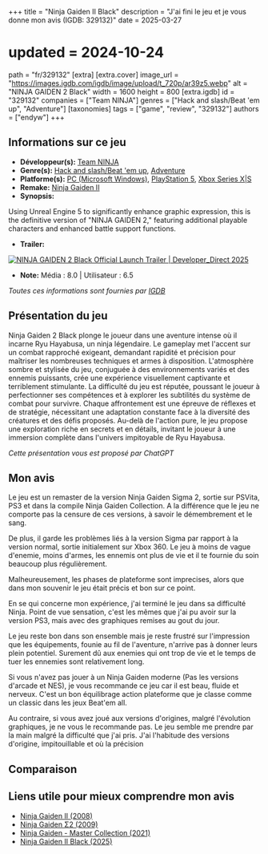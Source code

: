 +++
title = "Ninja Gaiden II Black"
description = "J'ai fini le jeu et je vous donne mon avis (IGDB: 329132)"
date = 2025-03-27
# updated = 2024-10-24
path = "fr/329132"
[extra]
[extra.cover]
image_url = "https://images.igdb.com/igdb/image/upload/t_720p/ar39z5.webp"
alt = "NINJA GAIDEN 2 Black"
width = 1600
height = 800
[extra.igdb]
id = "329132"
companies = ["Team NINJA"]
genres = ["Hack and slash/Beat 'em up", "Adventure"]
[taxonomies]
tags = ["game", "review", "329132"]
authors = ["endyw"]
+++

## Informations sur ce jeu
<!-- 
!["User Ratings"](https://img.shields.io/badge/User_Ratings-6.5-blue)
!["Critic Ratings"](https://img.shields.io/badge/Critic_Ratings-8.0-blue) -->

- **Développeur(s):** [Team NINJA](https://www.igdb.com/companies/team-ninja)
- **Genre(s):** [Hack and slash/Beat 'em up](https://www.igdb.com/genres/hack-and-slash-beat-em-up),  [Adventure](https://www.igdb.com/genres/adventure)
- **Platforme(s):** [PC (Microsoft Windows)](https://www.igdb.com/platforms/win),  [PlayStation 5](https://www.igdb.com/platforms/ps5),  [Xbox Series X|S](https://www.igdb.com/platforms/series-x-s)
- **Remake:** [Ninja Gaiden II](https://www.igdb.com/games/ninja-gaiden-ii)
- **Synopsis:**

Using Unreal Engine 5 to significantly enhance graphic expression, this is the definitive version of "NINJA GAIDEN 2," featuring additional playable characters and enhanced battle support functions.

- **Trailer:**

[![NINJA GAIDEN 2 Black Official Launch Trailer | Developer_Direct 2025](https://i.ytimg.com/vi/MFjWCZIVZDw/maxresdefault.jpg)](https://youtu.be/MFjWCZIVZDw)

- **Note:** Média : 8.0 | Utilisateur : 6.5

*Toutes ces informations sont fournies par [IGDB](https://www.igdb.com/games/ninja-gaiden-ii-black)*

## Présentation du jeu

Ninja Gaiden 2 Black plonge le joueur dans une aventure intense où il incarne Ryu Hayabusa, un ninja légendaire. Le gameplay met l'accent sur un combat rapproché exigeant, demandant rapidité et précision pour maîtriser les nombreuses techniques et armes à disposition. L'atmosphère sombre et stylisée du jeu, conjuguée à des environnements variés et des ennemis puissants, crée une expérience visuellement captivante et terriblement stimulante. La difficulté du jeu est réputée, poussant le joueur à perfectionner ses compétences et à explorer les subtilités du système de combat pour survivre. Chaque affrontement est une épreuve de réflexes et de stratégie, nécessitant une adaptation constante face à la diversité des créatures et des défis proposés. Au-delà de l'action pure, le jeu propose une exploration riche en secrets et en détails, invitant le joueur à une immersion complète dans l'univers impitoyable de Ryu Hayabusa.

*Cette présentation vous est proposé par ChatGPT*

## Mon avis

Le jeu est un remaster de la version Ninja Gaiden Sigma 2, sortie sur PSVita, PS3 et dans la compile Ninja Gaiden Collection.
A la différence que le jeu ne comporte pas la censure de ces versions, à savoir le démembrement et le sang.

De plus, il garde les problèmes liés à la version Sigma par rapport à la version normal, sortie initialement sur Xbox 360. Le jeu à moins de vague d'enemie, moins d'armes, les ennemis ont plus de vie et il te fournie du soin beaucoup plus régulièrement.

Malheureusement, les phases de plateforme sont imprecises, alors que dans mon souvenir le jeu était précis et bon sur ce point.

En se qui concerne mon expérience, j'ai terminé le jeu dans sa difficulté Ninja.
Point de vue sensation, c'est les mêmes que j'ai pu avoir sur la version PS3, mais avec des graphiques remises au gout du jour.

Le jeu reste bon dans son ensemble mais je reste frustré sur l'impression que les équipements, founie au fil de l'aventure, n'arrive pas à donner leurs plein potentiel. Surement dû aux enemies qui ont trop de vie et le temps de tuer les ennemies sont relativement long.

Si vous n'avez pas jouer à un Ninja Gaiden moderne (Pas les versions d'arcade et NES), je vous recommande ce jeu car il est beau, fluide et nerveux. C'est un bon équilibrage action plateforme que je classe comme un classic dans les jeux Beat'em all.

Au contraire, si vous avez joué aux versions d'origines, malgré l'évolution graphiques, je ne vous le recommande pas. Le jeu semble me prendre par la main malgré la difficulté que j'ai pris. J'ai l'habitude des versions d'origine, impitouillable et où la précision 

## Comparaison 

## Liens utile pour mieux comprendre mon avis

- [Ninja Gaiden II (2008)](https://www.igdb.com/games/ninja-gaiden-ii)
- [Ninja Gaiden Σ2 (2009)](https://www.igdb.com/games/ninja-gaiden-sigma-2)
- [Ninja Gaiden - Master Collection (2021)](https://www.igdb.com/games/ninja-gaiden-master-collection)
- [Ninja Gaiden II Black (2025)](https://www.igdb.com/games/ninja-gaiden-ii-black)
